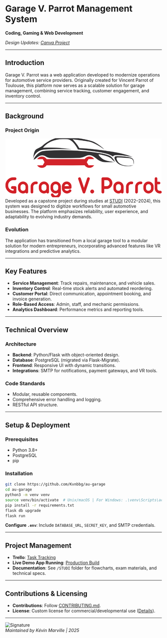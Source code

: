 # Garage V. Parrot Management System  
**Coding, Gaming & Web Development**  
 
*Design Updates: [Canva Project](https://www.canva.com/design/DAGgJLt8Om8/ZPXG_N-ZqK2XL1trXlw2_g/edit?utm_content=DAGgJLt8Om8&utm_campaign=designshare&utm_medium=link2&utm_source=sharebutton)*  

---

## Introduction  
Garage V. Parrot was a web application developed to modernize operations for automotive service providers. Originally created for Vincent Parrot of Toulouse, this platform now serves as a scalable solution for garage management, combining service tracking, customer engagement, and inventory control.  

---

## Background  
### Project Origin  
![Logo](https://github.com/Kvnbbg/au-garage/blob/main/app/static/images/logo.png)  
Developed as a capstone project during studies at [STUDI](https://studi.com) (2022–2024), this system was designed to digitize workflows for small automotive businesses. The platform emphasizes reliability, user experience, and adaptability to evolving industry demands.  

### Evolution  
The application has transitioned from a local garage tool to a modular solution for modern entrepreneurs, incorporating advanced features like VR integrations and predictive analytics.  

---

## Key Features  
- **Service Management**: Track repairs, maintenance, and vehicle sales.  
- **Inventory Control**: Real-time stock alerts and automated reordering.  
- **Customer Portal**: Direct communication, appointment booking, and invoice generation.  
- **Role-Based Access**: Admin, staff, and mechanic permissions.  
- **Analytics Dashboard**: Performance metrics and reporting tools.  

---

## Technical Overview  
### Architecture  
- **Backend**: Python/Flask with object-oriented design.  
- **Database**: PostgreSQL (migrated via Flask-Migrate).  
- **Frontend**: Responsive UI with dynamic transitions.  
- **Integrations**: SMTP for notifications, payment gateways, and VR tools.  

### Code Standards  
- Modular, reusable components.  
- Comprehensive error handling and logging.  
- RESTful API structure.  

---

## Setup & Deployment  
### Prerequisites  
- Python 3.8+  
- PostgreSQL  
- pip  

### Installation  
```bash  
git clone https://github.com/Kvnbbg/au-garage  
cd au-garage  
python3 -m venv venv  
source venv/bin/activate  # Unix/macOS | For Windows: .\venv\Scripts\activate  
pip install -r requirements.txt  
flask db upgrade  
flask run  
```  
**Configure `.env`**: Include `DATABASE_URL`, `SECRET_KEY`, and SMTP credentials.  

---

## Project Management  
- **Trello**: [Task Tracking](https://trello.com/b/eR2X9dfh)  
- **Live Demo App Running**: [Production Build](https://web-production-d728.up.railway.app/)  
- **Documentation**: See `/STUDI` folder for flowcharts, exam materials, and technical specs.  

---

## Contributions & Licensing  
- **Contributions**: Follow [CONTRIBUTING.md](https://github.com/Kvnbbg/au-garage/blob/main/CONTRIBUTING.md).  
- **License**: Custom license for commercial/developmental use ([Details](https://github.com/Kvnbbg/au-garage/blob/main/LICENSE)).  

--- 

![Signature](https://i.imgur.com/wmxtaI7.jpg)  
*Maintained by Kévin Marville | 2025*  
